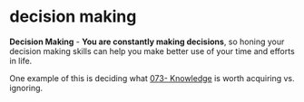 # decision making

**Decision Making** - **You are constantly making decisions**, so honing your decision making skills can help you make better use of your time and efforts in life. 

One example of this is deciding what [073- Knowledge](073-%20Knowledge.md) is worth acquiring vs. ignoring.